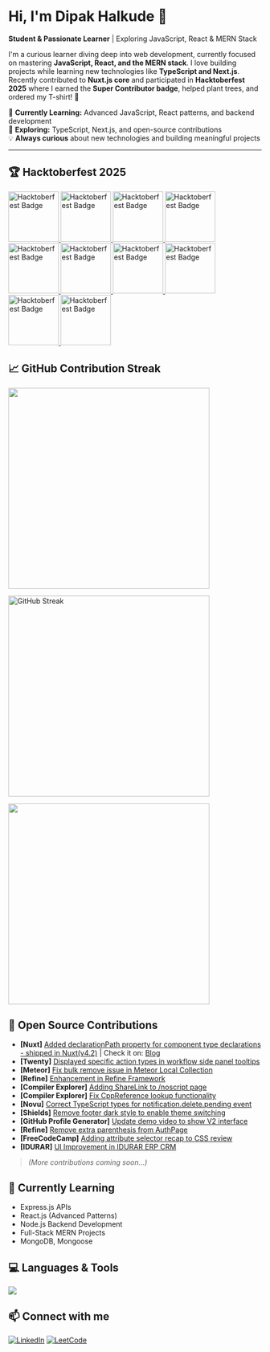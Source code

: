 # Hi, I'm Dipak Halkude 👋

**Student & Passionate Learner** | Exploring JavaScript, React & MERN Stack

I'm a curious learner diving deep into web development, currently focused on mastering **JavaScript, React, and the MERN stack**. I love building projects while learning new technologies like **TypeScript and Next.js**. Recently contributed to **Nuxt.js core** and participated in **Hacktoberfest 2025** where I earned the **Super Contributor badge**, helped plant trees, and ordered my T-shirt! 🎉

🌱 **Currently Learning:** Advanced JavaScript, React patterns, and backend development  
🚀 **Exploring:** TypeScript, Next.js, and open-source contributions  
💡 **Always curious** about new technologies and building meaningful projects  

---

## 🏆 Hacktoberfest 2025

<a href="https://www.holopin.io/userbadge/cmggbeu5i008il404jtz2jq0f">
  <img src="https://assets.holopin.io/eyJidWNrZXQiOiJob2xvcGluLWFzc2V0cyIsImtleSI6ImFzc2V0cy9jbDd0ZDhncDUwMTMyMDlrMHd1OHFlNHg5IiwiZWRpdHMiOnsicm90YXRlIjpudWxsfX0=" 
       alt="Hacktoberfest Badge" height="100"/>
</a>
<a href="https://www.holopin.io/userbadge/cmh10jb4f00v9ih049eb9z8q5">
  <img src="https://assets.holopin.io/eyJidWNrZXQiOiJob2xvcGluLWFzc2V0cyIsImtleSI6ImFzc2V0cy9jbWcyejhoMW4wMDAwanUwNGJxOHUzdWw2IiwiZWRpdHMiOnsicm90YXRlIjpudWxsfX0="
       alt="Hacktoberfest Badge" height="100"/>
</a>
<a href="https://www.holopin.io/userbadge/cmhap52sn00onl104bevpjdxz">
  <img src="https://assets.holopin.io/eyJidWNrZXQiOiJob2xvcGluLWFzc2V0cyIsImtleSI6ImFzc2V0cy9jbWczMXR3bnAwMDAwbGEwNGQxejRuN3B3IiwiZWRpdHMiOnsicm90YXRlIjpudWxsfX0="
       alt="Hacktoberfest Badge" height="100"/>
</a>
<a href="https://www.holopin.io/userbadge/cmgqegges0004l804l8x6m49s">
  <img src="https://assets.holopin.io/hf2025levels/lvl0-human.webp"
       alt="Hacktoberfest Badge" height="100"/>
</a>
<a href="https://www.holopin.io/userbadge/cmgqeggc10003l804k826aw9j">
  <img src="https://assets.holopin.io/hf2025levels/lvl1-human.webp"
       alt="Hacktoberfest Badge" height="100"/>
</a>
<a href="https://www.holopin.io/userbadge/cmgrqwxjv001bl604grglo32v">
  <img src="https://assets.holopin.io/hf2025levels/lvl2-human.webp"
       alt="Hacktoberfest Badge" height="100"/>
</a>
<a href="https://www.holopin.io/userbadge/cmgz5iqhd00b7ju0477njg70o">
  <img src="https://assets.holopin.io/hf2025levels/lvl3-human.webp"
       alt="Hacktoberfest Badge" height="100"/>
</a>
<a href="https://www.holopin.io/userbadge/cmh0rost9002tl804kgt34uk5">
  <img src="https://assets.holopin.io/hf2025levels/lvl4-human.webp"
       alt="Hacktoberfest Badge" height="100"/>
</a>
<a href="https://www.holopin.io/userbadge/cmhbbi22t006gl804wj3lgkqp">
  <img src="https://assets.holopin.io/hf2025levels/lvl5-human.webp"
       alt="Hacktoberfest Badge" height="100"/>
</a>
<a href="https://www.holopin.io/userbadge/cmhbbiknc004ajr04i4fbzvyj">
  <img src="https://assets.holopin.io/eyJidWNrZXQiOiJob2xvcGluLWFzc2V0cyIsImtleSI6ImFzc2V0cy9jbWY2NmlrajQwMDAwaWUwNG8xaGRsZGF1IiwiZWRpdHMiOnsicm90YXRlIjpudWxsfX0="
       alt="Hacktoberfest Badge" height="100"/>
</a>

## 📈 GitHub Contribution Streak
<p><img src="https://github-readme-stats.vercel.app/api?username=DipakHalkude&show_icons=true&theme=radical&hide_border=true" height="400" width="400"/></p>
<p><img src="https://streak-stats.demolab.com?user=DipakHalkude&theme=radical&hide_border=true&date_format=M%20j%5B%2C%20Y%5D" alt="GitHub Streak" height="400" width="400"/></p>
<p><img src="https://github-readme-stats.vercel.app/api/top-langs/?username=DipakHalkude&layout=compact&theme=radical&hide_border=true" height="400" width="400"/></p>

## 🚀 Open Source Contributions

- **[Nuxt]** [Added declarationPath property for component type declarations - shipped in Nuxt(v4.2)](https://github.com/nuxt/nuxt/pull/33419) | Check it on: [Blog](https://nuxt.com/blog/v4-2)
- **[Twenty]** [Displayed specific action types in workflow side panel tooltips](https://github.com/twentyhq/twenty/pull/15013)
- **[Meteor]** [Fix bulk remove issue in Meteor Local Collection](https://github.com/meteor/meteor/pull/13965)
- **[Refine]** [Enhancement in Refine Framework](https://github.com/refinedev/refine/pull/7031)
- **[Compiler Explorer]** [Adding ShareLink to /noscript page](https://github.com/compiler-explorer/compiler-explorer/pull/8193)
- **[Compiler Explorer]** [Fix CppReference lookup functionality](https://github.com/compiler-explorer/compiler-explorer/pull/8207)
- **[Novu]** [Correct TypeScript types for notification.delete.pending event](https://github.com/novuhq/novu/pull/9325)
- **[Shields]** [Remove footer dark style to enable theme switching](https://github.com/badges/shields/pull/11431)
- **[GitHub Profile Generator]** [Update demo video to show V2 interface](https://github.com/rahuldkjain/github-profile-readme-generator/pull/939)
- **[Refine]** [Remove extra parenthesis from AuthPage](https://github.com/refinedev/refine/pull/7074)
- **[FreeCodeCamp]** [Adding attribute selector recap to CSS review](https://github.com/freeCodeCamp/freeCodeCamp/pull/62524)
- **[IDURAR]** [UI Improvement in IDURAR ERP CRM](https://github.com/idurar/idurar-erp-crm/pull/1290)

> *(More contributions coming soon...)*  

## 🌱 Currently Learning
- Express.js APIs
- React.js (Advanced Patterns)
- Node.js Backend Development
- Full-Stack MERN Projects
- MongoDB, Mongoose

## 💻 Languages & Tools
<p> <img src="https://skillicons.dev/icons?i=cpp,js,ts,react,nodejs,express,mongodb,mysql,python,html,css,git,github,vscode,postman,redux" /> </p>

## 📫 Connect with me
[![LinkedIn](https://img.shields.io/badge/-LinkedIn-blue?style=flat&logo=linkedin&logoColor=white)](https://www.linkedin.com/in/dipakhalkude/) [![LeetCode](https://img.shields.io/badge/-LeetCode-FFA116?style=flat&logo=leetcode&logoColor=white)](https://leetcode.com/u/Dipak_164399/)
